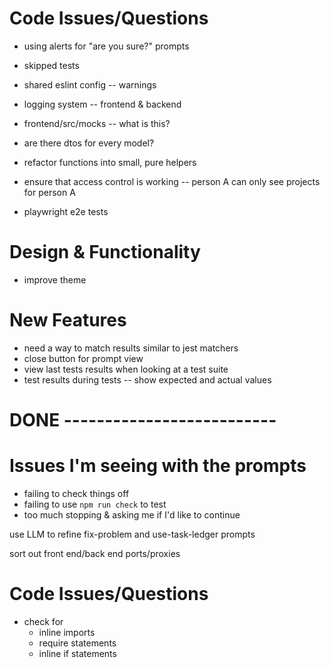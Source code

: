 # Code Issues/Questions
- using alerts for "are you sure?" prompts
- skipped tests
- shared eslint config -- warnings
- logging system -- frontend & backend

- frontend/src/mocks -- what is this?
- are there dtos for every model?
- refactor functions into small, pure helpers
- ensure that access control is working -- person A can only see projects for person A
- playwright e2e tests


# Design & Functionality
- improve theme


# New Features
- need a way to match results similar to jest matchers
- close button for prompt view
- view last tests results when looking at a test suite
- test results during tests -- show expected and actual values

# DONE --------------------------

# Issues I'm seeing with the prompts
- failing to check things off
- failing to use `npm run check` to test
- too much stopping & asking me if I'd like to continue

use LLM to refine fix-problem and use-task-ledger prompts

sort out front end/back end ports/proxies

# Code Issues/Questions
- check for
  - inline imports
  - require statements
  - inline if statements


